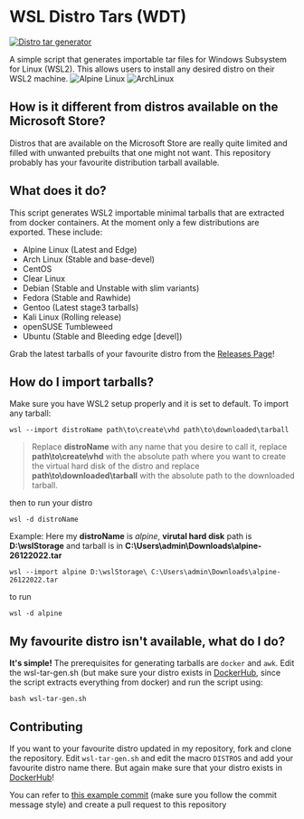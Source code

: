 # WSL Distro Tars (WDT)

[![Distro tar generator](https://github.com/mvaisakh/wsl-distro-tars/actions/workflows/distro.yml/badge.svg?branch=main)](https://github.com/mvaisakh/wsl-distro-tars/actions/workflows/distro.yml)

A simple script that generates importable tar files for Windows Subsystem for Linux (WSL2). This allows users to install any desired distro on their WSL2 machine.
![Alpine Linux](https://i.imgur.com/t0h5GOu.png) ![ArchLinux](https://i.imgur.com/aQdRdiA.png)

## How is it different from distros available on the Microsoft Store?

Distros that are available on the Microsoft Store are really quite limited and filled with unwanted prebuilts that one might not want. This repository probably has your favourite distribution tarball available.

## What does it do?

This script generates WSL2 importable minimal tarballs that are extracted from docker containers.
At the moment only a few distributions are exported. These include:
* Alpine Linux (Latest and Edge)
* Arch Linux (Stable and base-devel)
* CentOS
* Clear Linux
* Debian (Stable and Unstable with slim variants)
* Fedora (Stable and Rawhide)
* Gentoo (Latest stage3 tarballs)
* Kali Linux (Rolling release)
* openSUSE Tumbleweed
* Ubuntu (Stable and Bleeding edge [devel])

Grab the latest tarballs of your favourite distro from the [Releases Page](https://github.com/mvaisakh/wsl-distro-tars/releases)!

## How do I import tarballs?

Make sure you have WSL2 setup properly and it is set to default.
To import any tarball:

`wsl --import distroName path\to\create\vhd path\to\downloaded\tarball`
> Replace __distroName__ with any name that you desire to call it, replace __path\to\create\vhd__ with the absolute path where you want to create the virtual hard disk of the distro and replace __path\to\downloaded\tarball__ with the absolute path to the downloaded tarball.

then to run your distro

`wsl -d distroName`

Example:
Here my __distroName__ is *alpine*, __virutal hard disk__ path is __D:\wslStorage__ and tarball is in __C:\Users\admin\Downloads\alpine-26122022.tar__

`wsl --import alpine D:\wslStorage\ C:\Users\admin\Downloads\alpine-26122022.tar`

to run

`wsl -d alpine`

## My favourite distro isn't available, what do I do?

**It's simple!**
The prerequisites for generating tarballs are `docker` and `awk`.
Edit the wsl-tar-gen.sh (but make sure your distro exists in [DockerHub](https://hub.docker.com/), since the script extracts everything from docker) and run the script using:

`bash wsl-tar-gen.sh`

## Contributing

If you want to your favourite distro updated in my repository, fork and clone the repository. Edit `wsl-tar-gen.sh` and edit the macro `DISTROS` and add your favourite distro name there. But again make sure that your distro exists in [DockerHub](https://hub.docker.com/)!

You can refer to [this example commit](https://github.com/mvaisakh/wsl-distro-tars/commit/92aa6a1) (make sure you follow the commit message style) and create a pull request to this repository

